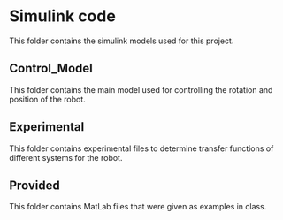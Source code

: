 # Simulink code
This folder contains the simulink models used for this project.

## Control_Model
This folder contains the main model used for controlling the rotation and position of the robot. 

## Experimental
This folder contains experimental files to determine transfer functions of different systems for the robot. 

## Provided
This folder contains MatLab files that were given as examples in class. 